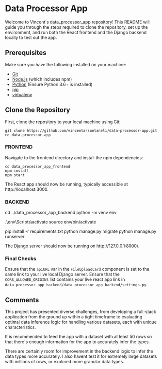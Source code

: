 # Data Processor App

Welcome to Vincent's data_processor_app repository! This README will guide you through the steps required to clone the repository, set up the environment, and run both the React frontend and the Django backend locally to test out the app.

## Prerequisites

Make sure you have the following installed on your machine:

- [Git](https://git-scm.com/)
- [Node.js](https://nodejs.org/) (which includes npm)
- [Python](https://www.python.org/) (Ensure Python 3.6+ is installed)
- [pip](https://pip.pypa.io/en/stable/)
- [virtualenv](https://virtualenv.pypa.io/en/latest/)

## Clone the Repository

First, clone the repository to your local machine using Git:

```
git clone https://github.com/vincentarsontaneli/data-processor-app.git
cd data-processor-app
```


### FRONTEND
Navigate to the frontend directory and install the npm dependencies:
```
cd data_processor_app_frontend
npm install
npm start
```
The React app should now be running, typically accessible at http://localhost:3000.



### BACKEND
cd ../data_processor_app_backend
python -m venv env

.\env\Scripts\activate
source env/bin/activate

pip install -r requirements.txt
python manage.py migrate
python manage.py runserver

The Django server should now be running on http://127.0.0.1:8000/.


### Final Checks
Ensure that the `apiURL` var in the `FileUploadCard` component is set to the same link to your live local Django server.
Ensure that the `CORS_ALLOWED_ORIGINS` list contains your live react app link in `data_processor_app_backend/data_processor_app_backend/settings.py`.

## Comments

This project has presented diverse challenges, from developing a full-stack application from the ground up within a tight timeframe to evaluating optimal data inference logic for handling various datasets, each with unique characteristics.

It is recommended to feed the app with a dataset with at least 50 rows so that there's enough information for the app to accurately infer the types.

There are certainly room for improvement in the backend logic to infer the data types more accurately. I also havent test it for extremely large datasets with millions of rows, or explored more granular data types.